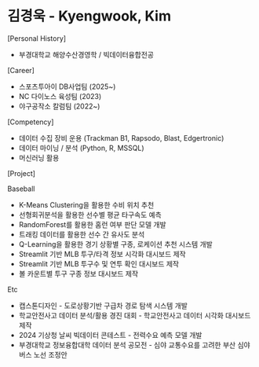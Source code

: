 <h1>김경욱 - Kyengwook, Kim</h1>

[Personal History]
- 부경대학교 해양수산경영학 / 빅데이터융합전공
  

[Career]
- 스포츠투아이 DB사업팀 (2025~)
- NC 다이노스 육성팀 (2023)
- 야구공작소 칼럼팀 (2022~)
  

[Competency]
- 데이터 수집 장비 운용 (Trackman B1, Rapsodo, Blast, Edgertronic)
- 데이터 마이닝 / 분석 (Python, R, MSSQL)
- 머신러닝 활용


[Project]

Baseball
- K-Means Clustering을 활용한 수비 위치 추천
- 선형회귀분석을 활용한 선수별 평균 타구속도 예측
- RandomForest를 활용한 홈런 여부 판단 모델 개발
- 트래킹 데이터를 활용한 선수 간 유사도 분석
- Q-Learning을 활용한 경기 상황별 구종, 로케이션 추천 시스템 개발
- Streamlit 기반 MLB 투구/타격 정보 시각화 대시보드 제작
- Streamlit 기반 MLB 투구수 및 연투 확인 대시보드 제작
- 볼 카운트별 투구 구종 정보 대시보드 제작 

Etc
- 캡스톤디자인 - 도로상황기반 구급차 경로 탐색 시스템 개발
- 학교안전사고 데이터 분석/활용 경진 대회 - 학교안전사고 데이터 시각화 대시보드 제작
- 2024 기상청 날씨 빅데이터 콘테스트 - 전력수요 예측 모델 개발
- 부경대학교 정보융합대학 데이터 분석 공모전 - 심야 교통수요를 고려한 부산 심야버스 노선 조정안

  
